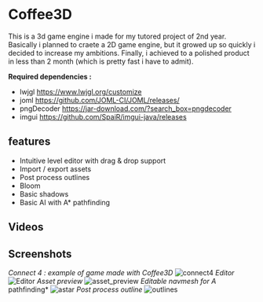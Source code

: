 
# Coffee3D

This is a 3d game engine i made for my tutored project of 2nd year. Basically i planned to craete a 2D game engine, but it growed up so quickly i decided to increase my ambitions.
Finally, i achieved to a polished product in less than 2 month (which is pretty fast i have to admit).

**Required dependencies :**
* lwjgl https://www.lwjgl.org/customize
* joml https://github.com/JOML-CI/JOML/releases/ 
* pngDecoder https://jar-download.com/?search_box=pngdecoder
* imgui https://github.com/SpaiR/imgui-java/releases

## features
- Intuitive level editor with drag & drop support
- Import / export assets
- Post process outlines
- Bloom
- Basic shadows
- Basic AI with A\* pathfinding

## Videos

## Screenshots
*Connect 4 : example of game made with Coffee3D*
![connect4](https://user-images.githubusercontent.com/24438631/111083389-a1c45600-850d-11eb-9c58-bc44b6b861e3.png)
*Editor*
![Editor](https://user-images.githubusercontent.com/24438631/111083391-a25cec80-850d-11eb-915d-396abed79d8d.png)
*Asset preview*
![asset_preview](https://user-images.githubusercontent.com/24438631/111083392-a2f58300-850d-11eb-942a-61ed79c7bba6.png)
*Editable navmesh for A* pathfinding*
![astar](https://user-images.githubusercontent.com/24438631/111083393-a38e1980-850d-11eb-9c8a-e87aed85a054.png)
*Post process outline*
![outlines](https://user-images.githubusercontent.com/24438631/111083394-a38e1980-850d-11eb-9c32-261c7a9ac672.png)

